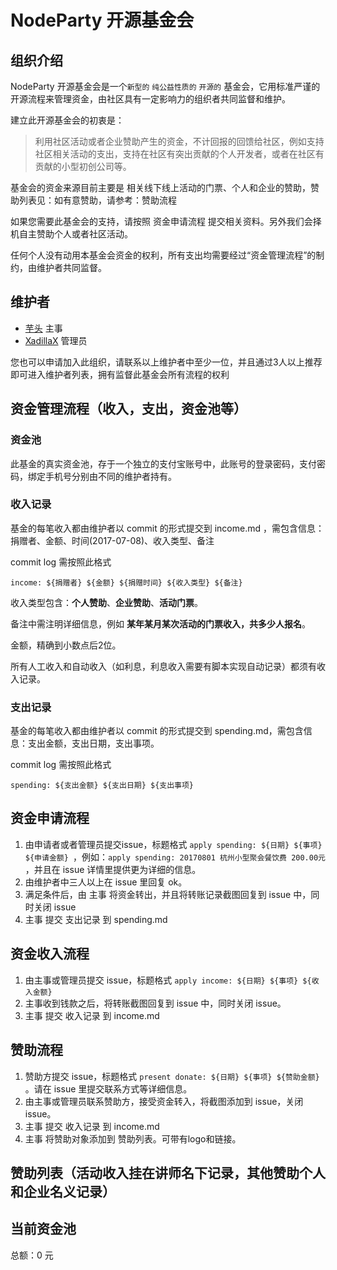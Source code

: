 #  NodeParty 开源基金会
## 组织介绍
NodeParty 开源基金会是一个`新型的` `纯公益性质的` `开源的` 基金会，它用标准严谨的开源流程来管理资金，由社区具有一定影响力的组织者共同监督和维护。

建立此开源基金会的初衷是：
> 利用社区活动或者企业赞助产生的资金，不计回报的回馈给社区，例如支持社区相关活动的支出，支持在社区有突出贡献的个人开发者，或者在社区有贡献的小型初创公司等。

基金会的资金来源目前主要是 相关线下线上活动的门票、个人和企业的赞助，赞助列表见：如有意赞助，请参考：赞助流程

如果您需要此基金会的支持，请按照 资金申请流程 提交相关资料。另外我们会择机自主赞助个人或者社区活动。

任何个人没有动用本基金会资金的权利，所有支出均需要经过“资金管理流程”的制约，由维护者共同监督。

## 维护者

* [芋头](https://github.com/xinyu198736) 主事
* [XadillaX](https://github.com/XadillaX) 管理员

您也可以申请加入此组织，请联系以上维护者中至少一位，并且通过3人以上推荐即可进入维护者列表，拥有监督此基金会所有流程的权利

## 资金管理流程（收入，支出，资金池等）

### 资金池

此基金的真实资金池，存于一个独立的支付宝账号中，此账号的登录密码，支付密码，绑定手机号分别由不同的维护者持有。

### 收入记录

基金的每笔收入都由维护者以 commit 的形式提交到 income.md ，需包含信息：捐赠者、金额、时间(2017-07-08)、收入类型、备注

commit log 需按照此格式 

	income: ${捐赠者} ${金额} ${捐赠时间} ${收入类型} ${备注}

收入类型包含：**个人赞助**、**企业赞助**、**活动门票**。

备注中需注明详细信息，例如 **某年某月某次活动的门票收入，共多少人报名**。

金额，精确到小数点后2位。

所有人工收入和自动收入（如利息，利息收入需要有脚本实现自动记录）都须有收入记录。

### 支出记录

基金的每笔收入都由维护者以 commit 的形式提交到 spending.md，需包含信息：支出金额，支出日期，支出事项。

commit log 需按照此格式 

	spending: ${支出金额} ${支出日期} ${支出事项}

## 资金申请流程

1. 由申请者或者管理员提交issue，标题格式 `apply spending: ${日期} ${事项} ${申请金额} `，例如：`apply spending: 20170801 杭州小型聚会餐饮费 200.00元 `，并且在 issue 详情里提供更为详细的信息。
2. 由维护者中三人以上在 issue 里回复 ok。
3. 满足条件后，由 主事 将资金转出，并且将转账记录截图回复到 issue 中，同时关闭 issue
4. 主事 提交 支出记录 到 spending.md

## 资金收入流程

1. 由主事或管理员提交 issue，标题格式 `apply income: ${日期} ${事项} ${收入金额} `
2. 主事收到钱款之后，将转账截图回复到 issue 中，同时关闭 issue。
3. 主事 提交 收入记录 到 income.md 

## 赞助流程

1. 赞助方提交 issue，标题格式 `present donate: ${日期} ${事项} ${赞助金额} `。请在 issue 里提交联系方式等详细信息。
2. 由主事或管理员联系赞助方，接受资金转入，将截图添加到 issue，关闭 issue。
3. 主事 提交 收入记录 到 income.md
4. 主事 将赞助对象添加到 赞助列表。可带有logo和链接。

## 赞助列表（活动收入挂在讲师名下记录，其他赞助个人和企业名义记录）

## 当前资金池

总额：0 元








